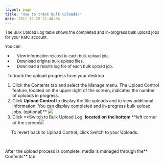 ```yaml
---
layout: page
title: "How to track bulk uploads?"
date: 2011-12-25 21:40:04
---
```


<span style="font-size: small;">The Bulk Upload Log table shows the completed and in-progress bulk upload jobs for your KMC account. </span>

<span style="font-size: small;">You can:</span>

*   <span style="font-size: small;">    View information related to each bulk upload job.</span>
*   <span style="font-size: small;">    Download original bulk upload files.</span>
*   <span style="font-size: small;">    Download a results log file of each bulk upload job.</span>

  <span class="mce-procedure">To track the upload progress from your desktop</span>

1.  Click the Contents tab and select the Manage menu. The Upload Control feature, located on the upper right of the screen, indicates the number of uploads in progress.
2.  Click **Upload Control** to display the file uploads and to view additional information. You can display completed and in-progress bulk upload jobs. (optional)** <img src="{{site.url}}/assets/250">
3.  Click **Switch to Bulk Upload Log, **located on the bottom** **left corner of the screen<img src="{{site.url}}/assets/249">

<p class="Procedure">
    <span class="mce-procedure">   To revert back to Upload Control, click Switch to your Uploads.</span>
</p>

 

After the upload process is complete, media is managed through the** Contents** tab. 

 